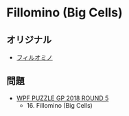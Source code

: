 # Fillomino (Big Cells)

## オリジナル
- [フィルオミノ](fillomino.md)

## 問題
- [WPF PUZZLE GP 2018 ROUND 5](../questions/wpfpgp2018-5.md)
	- 16\. Fillomino (Big Cells)
